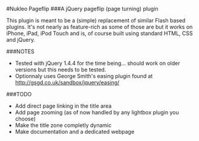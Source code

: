 #Nukleo Pageflip
###A jQuery pageflip (page turning) plugin

This plugin is meant to be a (simple) replacement of similar Flash based plugins. It's not nearly as feature-rich as some of those are but it works on iPhone, iPad, iPod Touch and is, of course built using standard HTML, CSS and jQuery.


###NOTES
- Tested with jQuery 1.4.4 for the time being... should work on older versions but this needs to be tested.
- Optionnaly uses George Smith's easing plugin found at http://gsgd.co.uk/sandbox/jquery/easing/


###TODO
- Add direct page linking in the title area
- Add page zooming (as of now handled by any lightbox plugin you choose)
- Make the title zone completly dynamic
- Make documentation and a dedicated webpage